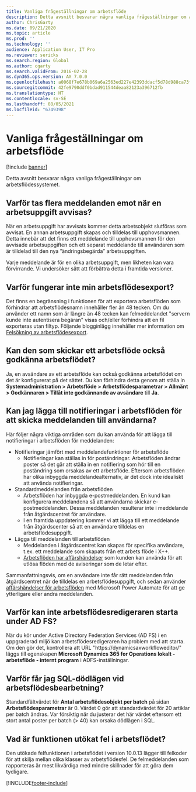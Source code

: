 ```yaml
---
title: Vanliga frågeställningar om arbetsflöde
description: Detta avsnitt besvarar några vanliga frågeställningar om arbetsflödessystemet.
author: ChrisGarty
ms.date: 09/21/2020
ms.topic: article
ms.prod: ''
ms.technology: ''
audience: Application User, IT Pro
ms.reviewer: sericks
ms.search.region: Global
ms.author: cgarty
ms.search.validFrom: 2016-02-28
ms.dyn365.ops.version: AX 7.0.0
ms.openlocfilehash: a0068f7e678b069a6a2563ed227e42393ddacf5d78d988ca73f576cdcff5e3f6
ms.sourcegitcommit: 42fe9790ddf0bdad911544deaa82123a396712fb
ms.translationtype: HT
ms.contentlocale: sv-SE
ms.lasthandoff: 08/05/2021
ms.locfileid: "6749398"
---
```

# <a name="workflow-faq"></a>Vanliga frågeställningar om arbetsflöde

[!include [banner](../includes/banner.md)]

Detta avsnitt besvarar några vanliga frågeställningar om arbetsflödessystemet.

## <a name="why-are-multiple-notifications-received-when-a-work-item-is-rejected"></a>Varför tas flera meddelanden emot när en arbetsuppgift avvisas?
När en arbetsuppgift har avvisats kommer detta arbetsobjekt slutföras som avvisat. En annan arbetsuppgift skapas och tilldelas till upphovsmannen. Detta innebär att det finns ett meddelande till upphovsmannen för den avvisade arbetsuppgiften och ett separat meddelande till användaren som är tilldelad till den nya ”ändringsbegärda” arbetsuppgiften. 

Varje meddelande är för en olika arbetsuppgift, men likheten kan vara förvirrande. Vi undersöker sätt att förbättra detta i framtida versioner.

## <a name="why-are-my-workflow-exports-failing"></a>Varför fungerar inte min arbetsflödesexport?
Det finns en begränsning i funktionen för att exportera arbetsflöden som förhindrar att arbetsflödesnamn innehåller fler än 48 tecken. Om du använder ett namn som är längre än 48 tecken kan felmeddelandet "servern kunde inte autentisera begäran" visas och/eller förhindra att en fil exporteras utan filtyp. Följande blogginlägg innehåller mer information om [Felsökning av arbetsflödesexport](https://community.dynamics.com/ax/b/elandaxdynamicsaxupgradesanddevelopment/archive/2019/04/10/workflow-export-troubleshooting).

## <a name="can-the-submitter-of-a-workflow-also-approve-the-workflow"></a>Kan den som skickar ett arbetsflöde också godkänna arbetsflödet?
Ja, en avsändare av ett arbetsflöde kan också godkänna arbetsflödet om det är konfigurerat på det sättet. Du kan förhindra detta genom att ställa in **Systemadministration > Arbetsflöde > Arbetsflödesparametrar > Allmänt > Godkännaren > Tillåt inte godkännande av avsändare** till **Ja**.

## <a name="can-i-add-alerts-to-workflows-to-provide-notifications-to-users"></a>Kan jag lägga till notifieringar i arbetsflöden för att skicka meddelanden till användarna?
Här följer några viktiga områden som du kan använda för att lägga till notifieringar i arbetsflöden för meddelanden:
- Notifieringar jämfört med meddelandefunktioner för arbetsflöde
    - Notifieringar kan ställas in för poständringar. Arbetsflöden ändrar poster så det går att ställa in en notifiering som hör till en poständring som orsakas av ett arbetsflöde. Eftersom arbetsflöden har olika inbyggda meddelandealternativ, är det dock inte idealiskt att använda notifieringar.
- Standardmeddelanden från arbetsflöden 
    - Arbetsflöden har inbyggda e-postmeddelanden. En kund kan konfigurera meddelandena så att användarna skickar e-postmeddelanden. Dessa meddelanden resulterar inte i meddelande från åtgärdscentret för användare.
    - I en framtida uppdatering kommer vi att lägga till ett meddelande från åtgärdscenter så att en användare tilldelas en arbetsflödesuppgift. 
- Lägga till meddelanden till arbetsflöden
    - Meddelanden i åtgärdscentret kan skapas för specifika användare, t.ex. ett meddelande som skapats från ett arbets flöde i X++.
    - [Arbetsflöden har affärshändelser](../../dev-itpro/business-events/business-events-workflow.md) som kunden kan använda för att utlösa flöden med de aviseringar som de letar efter.   

Sammanfattningsvis, om en användare inte får rätt meddelanden från åtgärdscentret när de tilldelas en arbetsflödesuppgift, och sedan använder [affärshändelser för arbetsflöden](../../dev-itpro/business-events/business-events-workflow.md) med Microsoft Power Automate för att ge ytterligare eller andra meddelanden.

## <a name="why-is-workflow-editor-not-able-to-start-under-ad-fs"></a>Varför kan inte arbetsflödesredigeraren starta under AD FS?
När du kör under Active Directory Federation Services (AD FS) i en uppgraderad miljö kan arbetsflödesredigeraren ha problem med att starta. Om den gör det, kontrollera att URL "https://dynamicsaxworkfloweditor/" läggs till egenskapen **Microsoft Dynamics 365 for Operations lokalt - arbetsflöde - internt program** i ADFS-inställningar.

## <a name="why-am-i-getting-sql-deadlocks-on-workflow-processing"></a>Varför får jag SQL-dödlägen vid arbetsflödesbearbetning? 
Standardfältvärdet för **Antal arbetsflödesobjekt per batch** på sidan **Arbetsflödesparametrar** är 0. Värdet 0 gör att standardvärdet för 20 artiklar per batch ändras. Var försiktig när du justerar det här värdet eftersom ett stort antal poster per batch (> 40) kan orsaka dödlägen i SQL.

## <a name="what-is-the-workflow-enhanced-error-feature"></a>Vad är funktionen utökat fel i arbetsflödet?
Den utökade felfunktionen i arbetsflödet i version 10.0.13 lägger till felkoder för att skilja mellan olika klasser av arbetsflödesfel. De felmeddelanden som rapporteras är mest likvärdiga med mindre skillnader för att göra dem tydligare.


[!INCLUDE[footer-include](../../../includes/footer-banner.md)]
